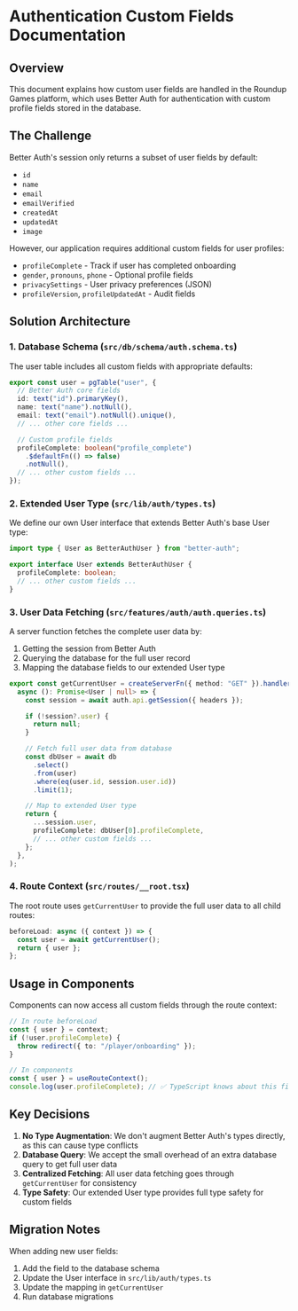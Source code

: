 # Authentication Custom Fields Documentation

## Overview

This document explains how custom user fields are handled in the Roundup Games platform, which uses Better Auth for authentication with custom profile fields stored in the database.

## The Challenge

Better Auth's session only returns a subset of user fields by default:

- `id`
- `name`
- `email`
- `emailVerified`
- `createdAt`
- `updatedAt`
- `image`

However, our application requires additional custom fields for user profiles:

- `profileComplete` - Track if user has completed onboarding
- `gender`, `pronouns`, `phone` - Optional profile fields
- `privacySettings` - User privacy preferences (JSON)
- `profileVersion`, `profileUpdatedAt` - Audit fields

## Solution Architecture

### 1. Database Schema (`src/db/schema/auth.schema.ts`)

The user table includes all custom fields with appropriate defaults:

```typescript
export const user = pgTable("user", {
  // Better Auth core fields
  id: text("id").primaryKey(),
  name: text("name").notNull(),
  email: text("email").notNull().unique(),
  // ... other core fields ...

  // Custom profile fields
  profileComplete: boolean("profile_complete")
    .$defaultFn(() => false)
    .notNull(),
  // ... other custom fields ...
});
```

### 2. Extended User Type (`src/lib/auth/types.ts`)

We define our own User interface that extends Better Auth's base User type:

```typescript
import type { User as BetterAuthUser } from "better-auth";

export interface User extends BetterAuthUser {
  profileComplete: boolean;
  // ... other custom fields ...
}
```

### 3. User Data Fetching (`src/features/auth/auth.queries.ts`)

A server function fetches the complete user data by:

1. Getting the session from Better Auth
2. Querying the database for the full user record
3. Mapping the database fields to our extended User type

```typescript
export const getCurrentUser = createServerFn({ method: "GET" }).handler(
  async (): Promise<User | null> => {
    const session = await auth.api.getSession({ headers });

    if (!session?.user) {
      return null;
    }

    // Fetch full user data from database
    const dbUser = await db
      .select()
      .from(user)
      .where(eq(user.id, session.user.id))
      .limit(1);

    // Map to extended User type
    return {
      ...session.user,
      profileComplete: dbUser[0].profileComplete,
      // ... other custom fields ...
    };
  },
);
```

### 4. Route Context (`src/routes/__root.tsx`)

The root route uses `getCurrentUser` to provide the full user data to all child routes:

```typescript
beforeLoad: async ({ context }) => {
  const user = await getCurrentUser();
  return { user };
};
```

## Usage in Components

Components can now access all custom fields through the route context:

```typescript
// In route beforeLoad
const { user } = context;
if (!user.profileComplete) {
  throw redirect({ to: "/player/onboarding" });
}

// In components
const { user } = useRouteContext();
console.log(user.profileComplete); // ✅ TypeScript knows about this field
```

## Key Decisions

1. **No Type Augmentation**: We don't augment Better Auth's types directly, as this can cause type conflicts
2. **Database Query**: We accept the small overhead of an extra database query to get full user data
3. **Centralized Fetching**: All user data fetching goes through `getCurrentUser` for consistency
4. **Type Safety**: Our extended User type provides full type safety for custom fields

## Migration Notes

When adding new user fields:

1. Add the field to the database schema
2. Update the User interface in `src/lib/auth/types.ts`
3. Update the mapping in `getCurrentUser`
4. Run database migrations

